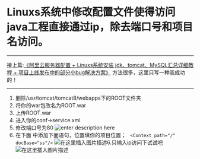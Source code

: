 ﻿# Linuxs系统中修改配置文件使得访问java工程直接通过ip，除去端口号和项目名访问。
---
接上篇:[《阿里云服务器配置 + Linuxs系统安装 jdk、tomcat、MySQL汇总详细教程 + 项目上线发布中的部分小bug解决方案》](https://blog.csdn.net/qq_39231769/article/details/100587577)
方法很多，这里只写一种我成功的！

---

1. 删除/usr/tomcat/tomcat8/webapps下的ROOT文件夹
2. 将你的war包改名为ROOT.war
3. 上传ROOT.war
4. 进入你的conf->service.xml
4. 修改端口号为80
![enter description here](https://imgconvert.csdnimg.cn/aHR0cDovL3B4ZXhjYjFsMi5ia3QuY2xvdWRkbi5jb20vYmxvZy8xNTY3ODQ4Njk5MjIzLnBuZw?x-oss-process=image/format,png)
5. 在下面<Host>  </Host>中添加下面语句，位置填你的项目位置；
`  <Context path="/" docBase="ss"/> `
![在这里插入图片描述](https://img-blog.csdnimg.cn/20191009171005905.png?x-oss-process=image/watermark,type_ZmFuZ3poZW5naGVpdGk,shadow_10,text_aHR0cHM6Ly9ibG9nLmNzZG4ubmV0L3FxXzM5MjMxNzY5,size_16,color_FFFFFF,t_70)6.只输入ip访问下试试吧
![在这里插入图片描述](https://img-blog.csdnimg.cn/20190907175234446.png?x-oss-process=image/watermark,type_ZmFuZ3poZW5naGVpdGk,shadow_10,text_aHR0cHM6Ly9ibG9nLmNzZG4ubmV0L3FxXzM5MjMxNzY5,size_16,color_FFFFFF,t_70)

